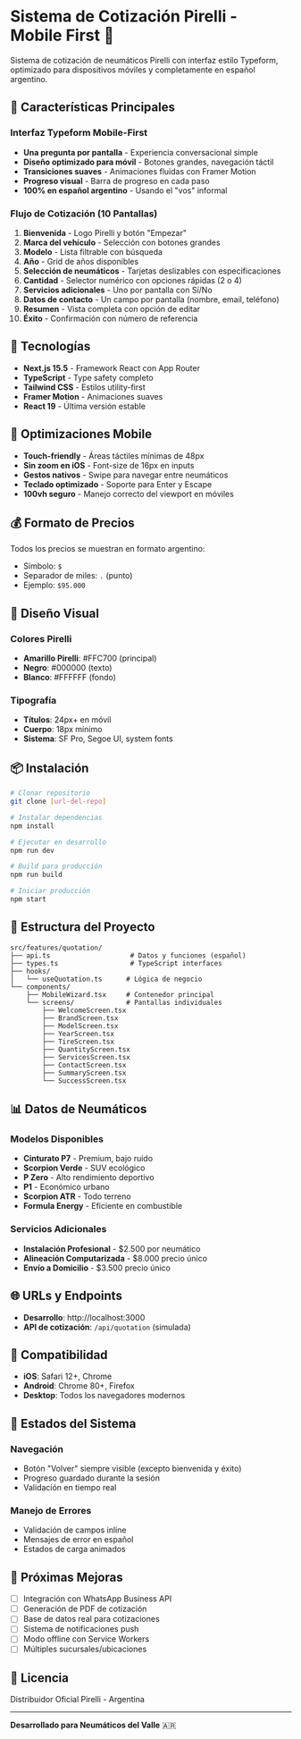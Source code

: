 # Sistema de Cotización Pirelli - Mobile First 🚗

Sistema de cotización de neumáticos Pirelli con interfaz estilo Typeform, optimizado para dispositivos móviles y completamente en español argentino.

## 🎯 Características Principales

### Interfaz Typeform Mobile-First
- **Una pregunta por pantalla** - Experiencia conversacional simple
- **Diseño optimizado para móvil** - Botones grandes, navegación táctil
- **Transiciones suaves** - Animaciones fluidas con Framer Motion
- **Progreso visual** - Barra de progreso en cada paso
- **100% en español argentino** - Usando el "vos" informal

### Flujo de Cotización (10 Pantallas)

1. **Bienvenida** - Logo Pirelli y botón "Empezar"
2. **Marca del vehículo** - Selección con botones grandes
3. **Modelo** - Lista filtrable con búsqueda
4. **Año** - Grid de años disponibles
5. **Selección de neumáticos** - Tarjetas deslizables con especificaciones
6. **Cantidad** - Selector numérico con opciones rápidas (2 o 4)
7. **Servicios adicionales** - Uno por pantalla con Sí/No
8. **Datos de contacto** - Un campo por pantalla (nombre, email, teléfono)
9. **Resumen** - Vista completa con opción de editar
10. **Éxito** - Confirmación con número de referencia

## 🚀 Tecnologías

- **Next.js 15.5** - Framework React con App Router
- **TypeScript** - Type safety completo
- **Tailwind CSS** - Estilos utility-first
- **Framer Motion** - Animaciones suaves
- **React 19** - Última versión estable

## 📱 Optimizaciones Mobile

- **Touch-friendly** - Áreas táctiles mínimas de 48px
- **Sin zoom en iOS** - Font-size de 16px en inputs
- **Gestos nativos** - Swipe para navegar entre neumáticos
- **Teclado optimizado** - Soporte para Enter y Escape
- **100vh seguro** - Manejo correcto del viewport en móviles

## 💰 Formato de Precios

Todos los precios se muestran en formato argentino:
- Símbolo: `$`
- Separador de miles: `.` (punto)
- Ejemplo: `$95.000`

## 🎨 Diseño Visual

### Colores Pirelli
- **Amarillo Pirelli**: #FFC700 (principal)
- **Negro**: #000000 (texto)
- **Blanco**: #FFFFFF (fondo)

### Tipografía
- **Títulos**: 24px+ en móvil
- **Cuerpo**: 18px mínimo
- **Sistema**: SF Pro, Segoe UI, system fonts

## 📦 Instalación

```bash
# Clonar repositorio
git clone [url-del-repo]

# Instalar dependencias
npm install

# Ejecutar en desarrollo
npm run dev

# Build para producción
npm run build

# Iniciar producción
npm start
```

## 🔧 Estructura del Proyecto

```
src/features/quotation/
├── api.ts                    # Datos y funciones (español)
├── types.ts                  # TypeScript interfaces
├── hooks/
│   └── useQuotation.ts      # Lógica de negocio
└── components/
    ├── MobileWizard.tsx     # Contenedor principal
    └── screens/             # Pantallas individuales
        ├── WelcomeScreen.tsx
        ├── BrandScreen.tsx
        ├── ModelScreen.tsx
        ├── YearScreen.tsx
        ├── TireScreen.tsx
        ├── QuantityScreen.tsx
        ├── ServicesScreen.tsx
        ├── ContactScreen.tsx
        ├── SummaryScreen.tsx
        └── SuccessScreen.tsx
```

## 📊 Datos de Neumáticos

### Modelos Disponibles
- **Cinturato P7** - Premium, bajo ruido
- **Scorpion Verde** - SUV ecológico
- **P Zero** - Alto rendimiento deportivo
- **P1** - Económico urbano
- **Scorpion ATR** - Todo terreno
- **Formula Energy** - Eficiente en combustible

### Servicios Adicionales
- **Instalación Profesional** - $2.500 por neumático
- **Alineación Computarizada** - $8.000 precio único
- **Envío a Domicilio** - $3.500 precio único

## 🌐 URLs y Endpoints

- **Desarrollo**: http://localhost:3000
- **API de cotización**: `/api/quotation` (simulada)

## 📱 Compatibilidad

- **iOS**: Safari 12+, Chrome
- **Android**: Chrome 80+, Firefox
- **Desktop**: Todos los navegadores modernos

## 🔄 Estados del Sistema

### Navegación
- Botón "Volver" siempre visible (excepto bienvenida y éxito)
- Progreso guardado durante la sesión
- Validación en tiempo real

### Manejo de Errores
- Validación de campos inline
- Mensajes de error en español
- Estados de carga animados

## 🚦 Próximas Mejoras

- [ ] Integración con WhatsApp Business API
- [ ] Generación de PDF de cotización
- [ ] Base de datos real para cotizaciones
- [ ] Sistema de notificaciones push
- [ ] Modo offline con Service Workers
- [ ] Múltiples sucursales/ubicaciones

## 📄 Licencia

Distribuidor Oficial Pirelli - Argentina

---

**Desarrollado para Neumáticos del Valle** 🇦🇷